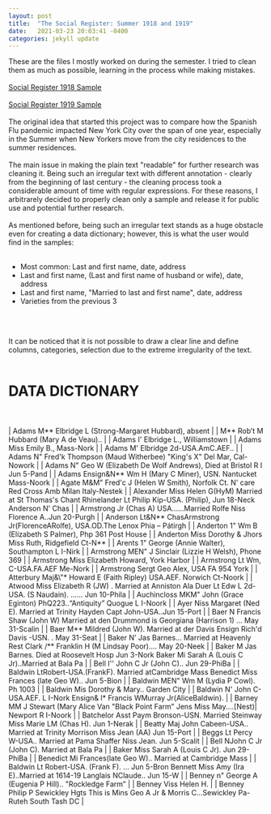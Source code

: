```yaml
---
layout: post
title:  "The Social Register: Summer 1918 and 1919"
date:   2021-03-23 20:03:41 -0400
categories: jekyll update
---
```

These are the files I mostly worked on during the semester. I tried to clean them as much as possible, learning in the process while making mistakes.
<br>
<br>
[Social Register 1918 Sample](https://github.com/comp-methods-fsu-2021/computational_methods_sp21/blob/main/social_register_1918_sample.txt)
<br>
<br>
[Social Register 1919 Sample](https://github.com/comp-methods-fsu-2021/computational_methods_sp21/blob/main/social_register_1919.txt)
<br>
<br>
The original idea that started this project was to compare how the Spanish Flu pandemic impacted New York City over the span of one year, especially in the Summer when New Yorkers move from the city residences to the summer residences. 
<br>
<br>
The main issue in making the plain text "readable" for further research was cleaning it. Being such an irregular text with different annotation - clearly from the beginning of last century - the cleaning process took a considerable amount of time with regular expressions. For these reasons, I arbitrarely decided to properly clean only a sample and release it for public use and potential further research.
<br>
<br>
As mentioned before, being such an irregular text stands as a huge obstacle even for creating a data dictionary; however, this is what the user would find in the samples:
<br>
<br>
* Most common: Last and first name, date, address
* Last and first name, (Last and first name of husband or wife), date, address 
* Last and first name, "Married to last and first name", date, address
* Varieties from the previous 3
<br>
<br>

It can be noticed that it is not possible to draw a clear line and define columns, categories, selection due to the extreme irregularity of the text.
<br>
<br>
# DATA DICTIONARY
<br>
<br>
| Adams M** Elbridge L (Strong-Margaret Hubbard), absent |
| M** Rob’t M Hubbard (Mary A de Veau).. |
| Adams I' Elbridge L., Williamstown  |
| Adams Miss Emily B., Mass-Nork  |
| Adams M' Elbridge 2d-USA.AmC.AEF.. |
| Adams N" Fred'k Thompson (Maud Witherbee) "King's X" Del Mar, Cal-Nowork |
| Adams N" Geo W (Elizabeth De Wolf Andrews), Died at Bristol R I Jun 5-Pand |
| Adams Ensign&N** Wm H (Mary C Miner), USN. Nantucket Mass-Noork |
| Agate M&M" Fred'c J (Helen W Smith), Norfolk Ct. N' care Red Cross Amb Milan Italy-Nestek |
| Alexander Miss Helen G(HyM) Married at St Thomas's Chant Rhinelander Lt Philip Kip-USA. (Philip), Jun 18-Neck Anderson N' Chas |
| Armstrong Jr (Chas A) USA......Married Rolfe Niss Florence A..Jun 20-Purgh |
| Anderson Lt&N** ChasArmstrong Jr(FlorenceARolfe), USA.OD.The Lenox Phia – Pátirgh |
| Anderton 1" Wm B (Elizabeth S Palmer), Php 361 Post House |
| Anderton Miss Dorothy & Jhors Miss Ruth, Ridgefield Ct-N** |
| Arents 1" George (Annie Walter), Southampton L I-Nirk |
| Armstrong MEN" J Sinclair (Lizzie H Welsh), Phone 369 |
| Armstrong Miss Elizabeth Howard, York Harbor |
| Armstrong Lt Wm, C-USA.FA.AEF Me-Nork |
| Armstrong Sergt Geo Alex, USA FA 954 York |
| Atterbury Maj&\"* Howard E (Faith Ripley) USA.AEF. Norwich Ct-Noork |
| Atwood Miss Elizabeth R (JW) . Married at Anniston Ala Duer Lt Edw L 2d-USA. (S Naudain). ...... Jun 10-Phila |
| Auchincloss MKM" John (Grace Eginton) PhQ223..“Antiquity” Quogue L I-Noork |
| Ayer Niss Margaret (Ned E). Married at Trinity Hayden Capt John-USA..Jun 15-Port |
| Baer N Francis Shaw (John W) Married at den Drummond is Georgiana (Harrison 1) ... May 31-Scalin |
| Baer M** Mildred (John W). Married at der Davis Ensign Rich'd Davis -USN. . May 31-Seat |
| Baker N' Jas Barnes... Married at Heavenly Rest Clark /** Franklin H (M Lindsay Poor).... May 20-Neek |
| Baker M Jas Barnes. Died at Roosevelt Hosp Jun 3-Nork Baker Mi Sarah A (Louis C Jr)..Married at Bala Pa |
| Bell I'' John C Jr (John C).. Jun 29-PhiBa |
| Baldwin LtRobert-USA.(FrankF). Married atCambridge Mass Benedict Miss Frances (late Geo W).. Jun 5-Bion |
| Baldwin MEN" Wm M (Lydia P Cowl). Ph 1003 |
| Baldwin Mis Dorothy & Mary.. Garden City |
| Baldwin N' John C-USA.AEF. L I-Nork Ensign& l* Francis WMurray Jr(AliceBaldwin). |
| Barney MM J Stewart (Mary Alice Van "Black Point Farm” Jens Miss May....[Nest)| Newport R I-Noork |
| Batchelor Asst Paym Bronson-USN. Married Steinway Miss Marie LM (Chas H). Jun 1-Nerak |
| Beatty Maj John Cabeen-USA.. Married at Trinity Morrison Miss Jean (AA) Jun 15-Port |
| Beggs Lt Percy W-USA.. Married at Pama Shaffer Niss Jean. Jun 5-Scalit |
| Bell NJohn C Jr (John C). Married at Bala Pa |
| Baker Miss Sarah A (Louis C Jr). Jun 29-PhiBa |
| Benedict Mi Frances(late Geo W).. Married at Cambridge Mass |
| Baldwin Lt Robert-USA. (Frank F). ... Jun 5-Bron Bennett Miss Amy (Ira E)..Married at 1614-19 Langlais NClaude.. Jun 15-W |
| Benney n" George A (Eugenia P Hill).. "Rockledge Farm” |
| Benney Viss Helen H. |
| Benney Philip P Sewickley Hgts This is Mins Geo A Jr & Morris C...Sewickley Pa-Ruteh South Tash DC |